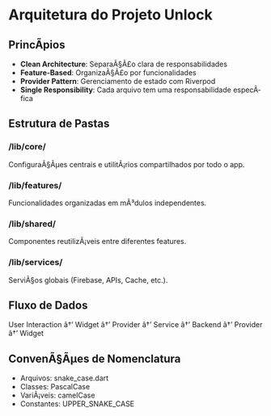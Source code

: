 ﻿#  Arquitetura do Projeto Unlock

## PrincÃ­pios
- **Clean Architecture**: SeparaÃ§Ã£o clara de responsabilidades
- **Feature-Based**: OrganizaÃ§Ã£o por funcionalidades
- **Provider Pattern**: Gerenciamento de estado com Riverpod
- **Single Responsibility**: Cada arquivo tem uma responsabilidade especÃ­fica

## Estrutura de Pastas

### /lib/core/
ConfiguraÃ§Ãµes centrais e utilitÃ¡rios compartilhados por todo o app.

### /lib/features/
Funcionalidades organizadas em mÃ³dulos independentes.

### /lib/shared/
Componentes reutilizÃ¡veis entre diferentes features.

### /lib/services/
ServiÃ§os globais (Firebase, APIs, Cache, etc.).

## Fluxo de Dados
User Interaction â†’ Widget â†’ Provider â†’ Service â†’ Backend â†’ Provider â†’ Widget

## ConvenÃ§Ãµes de Nomenclatura
- Arquivos: snake_case.dart
- Classes: PascalCase
- VariÃ¡veis: camelCase
- Constantes: UPPER_SNAKE_CASE
